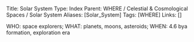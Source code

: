 Title: Solar System
Type: Index
Parent: WHERE / Celestial & Cosmological Spaces / Solar System
Aliases: [Solar_System]
Tags: [WHERE]
Links: []

WHO: space explorers; WHAT: planets, moons, asteroids; WHEN: 4.6 bya formation, exploration era
